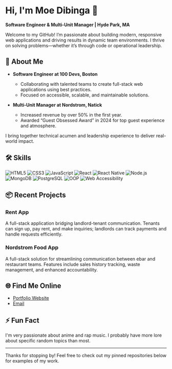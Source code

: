 # Hi, I'm Moe Dibinga 👋

**Software Engineer & Multi-Unit Manager | Hyde Park, MA**

Welcome to my GitHub! I’m passionate about building modern, responsive web applications and driving results in dynamic team environments. I thrive on solving problems—whether it’s through code or operational leadership.

## 🚀 About Me
- **Software Engineer at 100 Devs, Boston**
  - Collaborating with talented teams to create full-stack web applications using best practices.
  - Focused on accessible, scalable, and maintainable solutions.

- **Multi-Unit Manager at Nordstrom, Natick**
  - Increased revenue by over 50% in the first year.
  - Awarded “Guest Obsessed Award” in 2024 for top guest experience and atmosphere.

I bring together technical acumen and leadership experience to deliver real-world impact.

## 🛠️ Skills

![HTML5](https://img.shields.io/badge/HTML5-E34F26?style=for-the-badge&logo=html5&logoColor=white)
![CSS3](https://img.shields.io/badge/CSS3-1572B6?style=for-the-badge&logo=css3&logoColor=white)
![JavaScript](https://img.shields.io/badge/JavaScript-F7DF1E?style=for-the-badge&logo=javascript&logoColor=black)
![React](https://img.shields.io/badge/React-61DAFB?style=for-the-badge&logo=react&logoColor=black)
![React Native](https://img.shields.io/badge/React_Native-20232A?style=for-the-badge&logo=react&logoColor=61DAFB)
![Node.js](https://img.shields.io/badge/Node.js-339933?style=for-the-badge&logo=node.js&logoColor=white)
![MongoDB](https://img.shields.io/badge/MongoDB-47A248?style=for-the-badge&logo=mongodb&logoColor=white)
![PostgreSQL](https://img.shields.io/badge/PostgreSQL-336791?style=for-the-badge&logo=postgresql&logoColor=white)
![OOP](https://img.shields.io/badge/OOP-00599C?style=for-the-badge)
![Web Accessibility](https://img.shields.io/badge/Web%20Accessibility-000000?style=for-the-badge&logo=accessibility&logoColor=white)

## 📦 Recent Projects

### Rent App
A full-stack application bridging landlord-tenant communication. Tenants can sign up, pay rent, and make inquiries; landlords can track payments and handle requests efficiently.

### Nordstrom Food App
A full-stack solution for streamlining communication between ebar and restaurant teams. Features include sales history tracking, waste management, and enhanced accountability.

## 🌐 Find Me Online
- [Portfolio Website](https://moumie-dev.netlify.app)
- [Email](mailto:moumie.dibinga@gmail.com)

## ⚡ Fun Fact
I'm very passionate about anime and rap music. I probably have more lore about specific random topics than most.

---

Thanks for stopping by! Feel free to check out my pinned repositories below for examples of my work.
